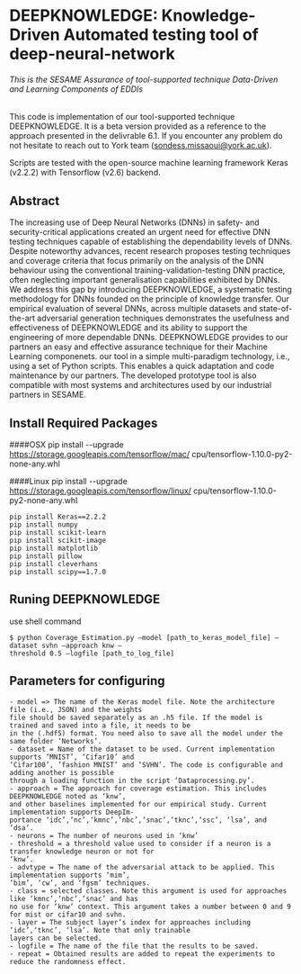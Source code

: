 
# DEEPKNOWLEDGE: Knowledge-Driven Automated testing tool of deep-neural-network
###### This is the SESAME Assurance of tool-supported technique Data-Driven and Learning Components of EDDIs


This code is implementation of our tool-supported technique DEEPKNOWLEDGE.
It is a beta version provided as a reference to the approach presented in the delivrable 6.1. 
If you encounter any problem do not hesitate to reach out to York team (sondess.missaoui@york.ac.uk).

Scripts are tested with the open-source machine learning framework Keras (v2.2.2) with Tensorflow (v2.6) backend.

## Abstract
The increasing use of Deep Neural Networks (DNNs) in safety- and security-critical applications created an urgent need for effective 
DNN testing techniques capable of establishing the dependability levels of DNNs.
Despite noteworthy advances, recent research proposes testing techniques and coverage criteria that focus primarily on the analysis of the DNN 
behaviour using the conventional training-validation-testing DNN practice, often neglecting important generalisation capabilities exhibited by DNNs. 
We address this gap by introducing DEEPKNOWLEDGE, a systematic testing methodology for DNNs founded on the principle of knowledge transfer. 
Our empirical evaluation of several DNNs, across multiple datasets and state-of-the-art adversarial generation techniques demonstrates 
the usefulness and effectiveness of DEEPKNOWLEDGE and its ability to support the engineering of more dependable DNNs.
DEEPKNOWLEDGE provides to our partners an easy and effective assurance technique for their Machine Learning componenets.
our tool in a simple multi-paradigm technology, i.e., using a set of Python scripts. 
This enables a quick adaptation and code maintenance by our partners. 
The developed prototype tool is also compatible with most systems and architectures used by our industrial partners in SESAME.

## Install Required Packages
####OSX
pip install --upgrade https://storage.googleapis.com/tensorflow/mac/ cpu/tensorflow-1.10.0-py2-none-any.whl


####Linux
pip install --upgrade https://storage.googleapis.com/tensorflow/linux/
cpu/tensorflow-1.10.0-py2-none-any.whl
```
pip install Keras==2.2.2
pip install numpy
pip install scikit-learn
pip install scikit-image
pip install matplotlib
pip install pillow
pip install cleverhans
pip install scipy==1.7.0
```
## Runing DEEPKNOWLEDGE
use shell command
```
$ python Coverage_Estimation.py –model [path_to_keras_model_file] –dataset svhn –approach knw –
threshold 0.5 –logfile [path_to_log_file]
```
## Parameters for configuring 
```
- model => The name of the Keras model file. Note the architecture file (i.e., JSON) and the weights
file should be saved separately as an .h5 file. If the model is trained and saved into a file, it needs to be
in the (.hdf5) format. You need also to save all the model under the same folder ‘Networks’.
- dataset = Name of the dataset to be used. Current implementation supports ‘MNIST’, ‘Cifar10’ and
‘Cifar100’, ’fashion MNIST’ and ‘SVHN’. The code is configurable and adding another is possible
through a loading function in the script ‘Dataprocessing.py’.
- approach = The approach for coverage estimation. This includes DEEPKNOWLEDGE noted as ‘knw’,
and other baselines implemented for our empirical study. Current implementation supports DeepIm-
portance ‘idc’,‘nc’,‘kmnc’,‘nbc’,‘snac’,‘tknc’,‘ssc’, ‘lsa’, and ‘dsa’.
- neurons = The number of neurons used in ‘knw’
- threshold = a threshold value used to consider if a neuron is a transfer knowledge neuron or not for
‘knw’.
- advtype = The name of the adversarial attack to be applied. This implementation supports ‘mim’,
‘bim’, ‘cw’, and ‘fgsm’ techniques.
- class = selected classes. Note this argument is used for approaches like ‘kmnc’,‘nbc’,‘snac’ and has
no use for ‘knw’ context. This argument takes a number between 0 and 9 for mist or cifar10 and svhn.
- layer = The subject layer’s index for approaches including ‘idc’,‘tknc’, ‘lsa’. Note that only trainable
layers can be selected.
- logfile = The name of the file that the results to be saved.
- repeat = Obtained results are added to repeat the experiments to reduce the randomness effect.
```
